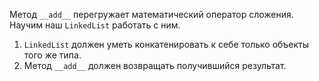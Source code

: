 Метод `__add__` перегружает математический оператор сложения.  
Научим наш `LinkedList` работать с ним.

1. `LinkedList` должен уметь конкатенировать к себе только объекты того же типа.
2. Метод `__add__` должен возвращать получившийся результат.
